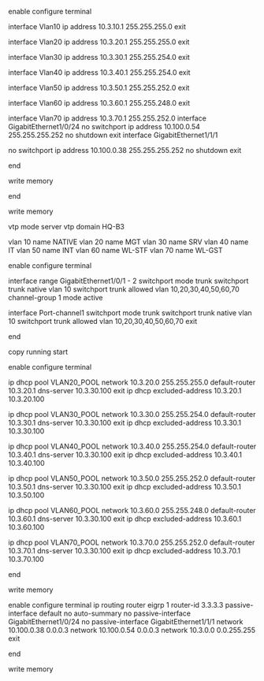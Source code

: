 enable
configure terminal

interface Vlan10
 ip address 10.3.10.1 255.255.255.0
 exit

interface Vlan20
 ip address 10.3.20.1 255.255.255.0
 exit

interface Vlan30
 ip address 10.3.30.1 255.255.254.0
 exit

interface Vlan40
 ip address 10.3.40.1 255.255.254.0
 exit

interface Vlan50
 ip address 10.3.50.1 255.255.252.0
 exit

interface Vlan60
 ip address 10.3.60.1 255.255.248.0
 exit

interface Vlan70
 ip address 10.3.70.1 255.255.252.0
interface GigabitEthernet1/0/24
 no switchport
 ip address 10.100.0.54 255.255.255.252
 no shutdown
 exit
interface GigabitEthernet1/1/1

 no switchport
 ip address 10.100.0.38 255.255.255.252
 no shutdown
 exit

end

write memory

end

write memory

vtp mode server
vtp domain HQ-B3

vlan 10
 name NATIVE
vlan 20
 name MGT
vlan 30
 name SRV
vlan 40
 name IT
vlan 50
 name INT
vlan 60
 name WL-STF
vlan 70
 name WL-GST


 enable
configure terminal

interface range GigabitEthernet1/0/1 - 2
  switchport mode trunk
  switchport trunk native vlan 10
  switchport trunk allowed vlan 10,20,30,40,50,60,70
    channel-group 1 mode active


interface Port-channel1
  switchport mode trunk
  switchport trunk native vlan 10
  switchport trunk allowed vlan 10,20,30,40,50,60,70
  exit

<!-- interface Vlan20
 ip address 10.3.20.110 255.255.255.0
 exit -->

end

copy running start



enable
configure terminal

ip dhcp pool VLAN20_POOL
 network 10.3.20.0 255.255.255.0
 default-router 10.3.20.1
 dns-server 10.3.30.100
 exit
ip dhcp excluded-address 10.3.20.1 10.3.20.100

ip dhcp pool VLAN30_POOL
 network 10.3.30.0 255.255.254.0
 default-router 10.3.30.1
 dns-server 10.3.30.100
 exit
ip dhcp excluded-address 10.3.30.1 10.3.30.100

ip dhcp pool VLAN40_POOL
 network 10.3.40.0 255.255.254.0
 default-router 10.3.40.1
 dns-server 10.3.30.100
 exit
ip dhcp excluded-address 10.3.40.1 10.3.40.100

ip dhcp pool VLAN50_POOL
 network 10.3.50.0 255.255.252.0
 default-router 10.3.50.1
 dns-server 10.3.30.100
 exit
ip dhcp excluded-address 10.3.50.1 10.3.50.100

ip dhcp pool VLAN60_POOL
 network 10.3.60.0 255.255.248.0
 default-router 10.3.60.1
 dns-server 10.3.30.100
 exit
ip dhcp excluded-address 10.3.60.1 10.3.60.100

ip dhcp pool VLAN70_POOL
 network 10.3.70.0 255.255.252.0
 default-router 10.3.70.1
 dns-server 10.3.30.100
 exit
ip dhcp excluded-address 10.3.70.1 10.3.70.100

end

write memory

enable
configure terminal
ip routing 
router eigrp 1
 router-id 3.3.3.3
 passive-interface default
 no auto-summary
 no passive-interface GigabitEthernet1/0/24
 no passive-interface GigabitEthernet1/1/1
 network 10.100.0.38 0.0.0.3
 network 10.100.0.54 0.0.0.3
 network 10.3.0.0 0.0.255.255
 exit

end

write memory

